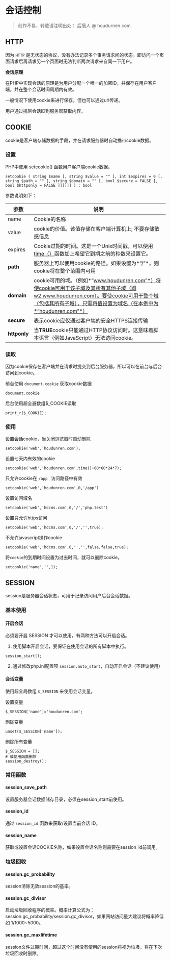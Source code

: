 # 会话控制

> 创作不易，转载请注明出处： 后盾人 @ houdurnen.com

## HTTP

因为 `HTTP` 是无状态的协议，没有办法记录多个事务请求间的状态。即访问一个页面请求后再请求另一个页面时无法判断两次请求来自同一下用户。

**会话原理**

在PHP中实现会话的原理是为用户分配一个唯一的加密ID，并保存在用户客户端，并在整个会话时间周期内有效。

一般情况下使用cookie来进行保存，但也可以通过url传递。

用户通过携带会话ID到服务器获取内容。

## COOKIE

cookie是客户端存储数据的手段，并在请求服务器时自动携带cookie数据。

### 设置

PHP中使用 setcookie() 函数用户客户端cookie数据。

```
setcookie ( string $name [, string $value = "" [, int $expires = 0 [, string $path = "" [, string $domain = "" [, bool $secure = FALSE [, bool $httponly = FALSE ]]]]]] ) : bool
```

参数说明如下：

| 参数         | 说明                                                         |
| ------------ | ------------------------------------------------------------ |
| name         | Cookie的名称                                                 |
| value        | cookie的价值。该值存储在客户端计算机上; 不要存储敏感信息     |
| expires      | Cookie过期的时间。这是一个Unix时间戳，可以使用[time（）](https://www.php.net/manual/en/function.time.php)函数加上希望它到期之前的秒数来设置它。 |
| **path**     | 服务器上可以使用cookie的路径。如果设置为*“/”*，则cookie将在整个范围内可用 |
| **domain**   | cookie可用的域。（例如*“www.houdunren.com”*）将使cookie可用于该子域及其所有其他子域（即w2.www.houdunren.com）。要使cookie可用于整个域（包括其所有子域），只需将值设置为域名（在本例中为*“houdunren.com”*） |
| **secure**   | 表示cookie应仅通过客户端的安全HTTPS连接传输                  |
| **httponly** | 当**TRUE**cookie只能通过HTTP协议访问时。这意味着脚本语言（例如JavaScript）无法访问cookie。 |

### 读取

因为cookie保存在客户端并在请求时提交到后台服务器，所以可以在前台与后台访问到cookie。

前台使用 `document.cookie` 获取cookie数据

```
document.cookie
```

后台使用超全避数组$_COOKIE读取

```
print_r($_COOKIE);
```

### 使用

设置会话cookie，当关闭浏览器时自动删除

```
setcookie('web','houdunren.com');
```

设置七天内有效的cookie

```
setcookie('web','houdunren.com',time()+60*60*24*7);
```

只允许cookie在 `/app ` 访问路径中有效

```
setcookie('web','houdunren.com',0,'/app')
```

设置访问域名

```
setcookie('web','hdcms.com',0,'/','php.test')
```

设置只允许https访问

```
setcookie('web','hdcms.com',0,'/','',true);
```

不允许javascript操作cookie

```
setcookie('web','hdcms.com',0,'','',false,false,true);
```

将`cookie`的到期时间设置为过去时间，就可以删除cookie。

```
setcookie('name','',1);
```

## SESSION

session是服务器会话状态，可用于记录访问用户后台会话数据。

### 基本使用

#### 开启会话

必须要开启 SESSION 才可以使用，有两种方法可以开启会话。

1. 使用脚本开启会话，要保证在使用会话的所有脚本中执行。

```
session_start();
```

2.  通过修改php.ini配置项 `session.auto_start`，自动开启会话（不建议使用）

#### 会话变量

使用超全局数组 `$_SESSION` 来使用会话变量。

设置变量

```
$_SESSION['name']='houdunren.com';
```

删除变量

```
unset($_SESSION['name']);
```

删除所有变量

```
$_SESSION = [];
# 或使用函数删除
session_destroy();
```

### 常用函数

#### session_save_path

设置服务器会话数据储存目录，必须在session_start前使用。

#### session_id

通过 `session_id` 函数来获取/设置当前会话 ID。

#### session_name

获取或设置会话COOKIE名称，如果设置会话名称则需要在session_id前调用。

### 垃圾回收

#### session.gc_probability

session清除无效session的基率。

#### session.gc_divisor 

启动垃圾回收程序的概率。概率计算公式为：session.gc_probability/session.gc_divisor，如果网站访问量大建议将概率降低如 1/1000~5000。

#### session.gc_maxlifetime

session文件过期时间，超过这个时间没有使用的session将视为垃圾，将在下次垃圾回收时删除。